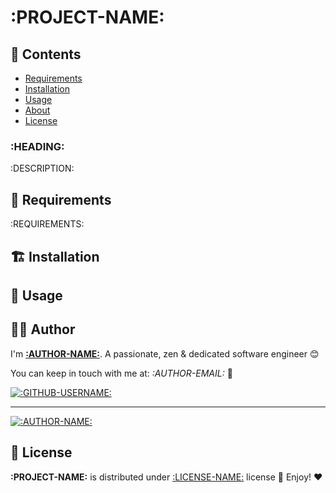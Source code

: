 # :PROJECT-NAME:

## :book: Contents

- [Requirements](#hammer-requirements)
- [Installation](#building_construction-installation)
- [Usage](#thought_balloon-usage)
- [About](#cook-author)
- [License](#page_with_curl-license)

### :HEADING:

:DESCRIPTION:

## :hammer: Requirements

:REQUIREMENTS:

## :building_construction: Installation

<!-- Add what you need here -->

## :thought_balloon: Usage

<!-- Add what you need here -->

## :cook: Author

I'm **[:AUTHOR-NAME:](:AUTHOR-URL:)**. A passionate, zen &amp; dedicated software engineer 😊

You can keep in touch with me at: *:AUTHOR-EMAIL:* 📮

[![:GITHUB-USERNAME:][github-image]](https://github.com/:GITHUB-USERNAME:)

---

[![:AUTHOR-NAME:](:GRAVATAR-IMAGE:)](:AUTHOR-URL: ":AUTHOR-NAME:")

## :page_with_curl: License

**:PROJECT-NAME:** is distributed under [:LICENSE-NAME:](:LICENSE-LINK:) license 🚀 Enjoy! ❤️

<!-- GitHub's Markdown reference links -->
[github-image]: https://img.shields.io/badge/GitHub-100000?style=for-the-badge&logo=github&logoColor=white

<!-- Generated by README Generator CLI: https://github.com/pH-7/github-readme-generator-cli -->
